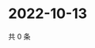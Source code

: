 # 2022-10-13

共 0 条

<!-- BEGIN WEIBO -->
<!-- 最后更新时间 Thu Oct 13 2022 03:22:28 GMT+0800 (China Standard Time) -->

<!-- END WEIBO -->
